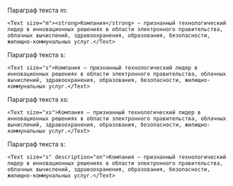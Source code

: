 Параграф текста m:

    <Text size="m"><strong>Компания</strong> – признанный технологический лидер в инновационных решениях в области электронного правительства, облачных вычислений, здравоохранения, образования, безопасности, жилищно-коммунальных услуг.</Text>
		
Параграф текста s:

    <Text size="s">Компания – признанный технологический лидер в инновационных решениях в области электронного правительства, облачных вычислений, здравоохранения, образования, безопасности, жилищно-коммунальных услуг.</Text>	
		
Параграф текста xs:

    <Text size="xs">Компания – признанный технологический лидер в инновационных решениях в области электронного правительства, облачных вычислений, здравоохранения, образования, безопасности, жилищно-коммунальных услуг.</Text>	
		
Параграф текста s:

    <Text size="s" description="on">Компания – признанный технологический лидер в инновационных решениях в области электронного правительства, облачных вычислений, здравоохранения, образования, безопасности, жилищно-коммунальных услуг.</Text>		